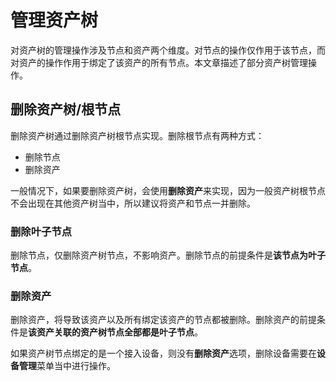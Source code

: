 # 管理资产树

对资产树的管理操作涉及节点和资产两个维度。对节点的操作仅作用于该节点，而对资产的操作作用于绑定了该资产的所有节点。本文章描述了部分资产树管理操作。

## 删除资产树/根节点

删除资产树通过删除资产树根节点实现。删除根节点有两种方式：
- 删除节点
- 删除资产

一般情况下，如果要删除资产树，会使用**删除资产**来实现，因为一般资产树根节点不会出现在其他资产树当中，所以建议将资产和节点一并删除。

### 删除叶子节点

删除节点，仅删除资产树节点，不影响资产。删除节点的前提条件是**该节点为叶子节点**。

### 删除资产

删除资产，将导致该资产以及所有绑定该资产的节点都被删除。删除资产的前提条件是**该资产关联的资产树节点全部都是叶子节点**。

如果资产树节点绑定的是一个接入设备，则没有**删除资产**选项，删除设备需要在**设备管理**菜单当中进行操作。
